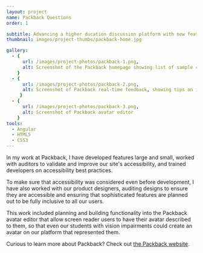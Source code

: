 ```yaml
---
layout: project
name: Packback Questions
order: 1

subtitle: Advancing a higher ducation discussion platform with new features, animations, and accessibility improvements
thumbnail: images/project-thumbs/packback-home.jpg

gallery:
  - {
      url: /images/project-photos/packback-1.png,
      alt: Screenshot of the Packback homepage showing list of sample communities
    }
  - {
      url: /images/project-photos/packback-2.png,
      alt: Screenshot of Packback real-time feedback, showing tips on improving writing including graphs ranking writing quality
     }
  - {
      url: /images/project-photos/packback-3.png,
      alt: Screenshot of Packback avatar editor
    }
tools:
  - Angular
  - HTML5
  - CSS3
---
```


In my work at Packback, I have developed features large and small, worked
with auditors to validate and improve our site's accessibility, and trained
developers on accessibility best practices.

To make sure that accessibility was considered even before development, I have
also worked with our product designers, auditing designs to ensure they are
accessible and ensuring that sophisticated features are planned out to be fully
inclusive to all our users.

This work included planning and building functionality into the Packback avatar
editor that allow screen reader users to have their avatar described to them,
so that even our students with vision impairments could create an avatar on our
platform that represented them.

Curious to learn more about Packback? Check out
[the Packback website](https://www.packback.co/).
